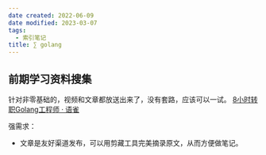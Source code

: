 ```yaml
---
date created: 2022-06-09
date modified: 2023-03-07
tags:
  - 索引笔记
title: ∑ golang
---
```


## 前期学习资料搜集

针对非零基础的，视频和文章都放送出来了，没有套路，应该可以一试。
[8小时转职Golang工程师 · 语雀](https://www.yuque.com/aceld/mo95lb/dsk886)

强需求：

- 文章是友好渠道发布，可以用剪藏工具完美摘录原文，从而方便做笔记。

